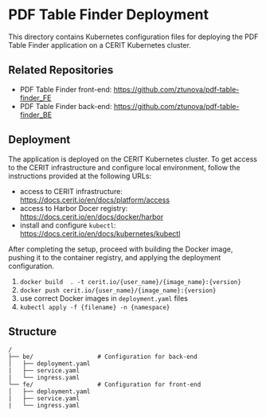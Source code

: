 # PDF Table Finder Deployment
This directory contains Kubernetes configuration files for deploying the PDF Table Finder application on a CERIT Kubernetes cluster.

## Related Repositories
- PDF Table Finder front-end: https://github.com/ztunova/pdf-table-finder_FE
- PDF Table Finder back-end: https://github.com/ztunova/pdf-table-finder_BE

## Deployment
The application is deployed on the CERIT Kubernetes cluster. To get access to the CERIT infrastructure and configure local environment, follow the instructions provided at the following URLs:
- access to CERIT infrastructure: https://docs.cerit.io/en/docs/platform/access
- access to Harbor Docer registry: https://docs.cerit.io/en/docs/docker/harbor
- install and configure `kubectl`: https://docs.cerit.io/en/docs/kubernetes/kubectl

After completing the setup, proceed with building the Docker image, pushing it to the container registry, and applying the deployment configuration.
1) `docker build  . -t cerit.io/{user_name}/{image_name}:{version}`
2) `docker push cerit.io/{user_name}/{image_name}:{version}`
3) use correct Docker images in `deployment.yaml` files
4) `kubectl apply -f {filename} -n {namespace}`

## Structure
```
/
├── be/                  # Configuration for back-end
│   ├── deployment.yaml
|   ├── service.yaml
|   └── ingress.yaml
└── fe/                  # Configuration for front-end
│   ├── deployment.yaml
|   ├── service.yaml
|   └── ingress.yaml
```